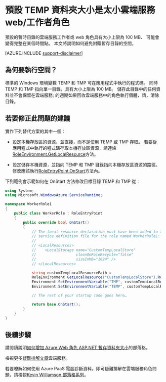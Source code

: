 <properties
   pageTitle="預設 TEMP 資料夾大小是太小角色的 |Microsoft Azure"
   description="雲端服務角色有一段有限的暫存資料夾的空間。 本文提供如何避免空間不足的一些建議。"
   services="cloud-services"
   documentationCenter=""
   authors="simonxjx"
   manager="felixwu"
   editor=""
   tags="top-support-issue"/>
<tags
   ms.service="cloud-services"
   ms.devlang="na"
   ms.topic="article"
   ms.tgt_pltfrm="na"
   ms.workload="tbd"
   ms.date="10/12/2016"
   ms.author="v-six" />

# <a name="default-temp-folder-size-is-too-small-on-a-cloud-service-webworker-role"></a>預設 TEMP 資料夾大小是太小雲端服務 web/工作者角色

預設的暫時目錄的雲端服務工作者或 web 角色具有大小上限為 100 MB、 可能會變得完整在某個時間點。 本文將說明如何避免附贈暫存目錄的空間。

[AZURE.INCLUDE [support-disclaimer](../../includes/support-disclaimer.md)]

## <a name="why-do-i-run-out-of-space"></a>為何要執行空間？

標準的 Windows 環境變數 TEMP 和 TMP 可在應用程式中執行的程式碼。 同時 TEMP 和 TMP 指向單一目錄，具有大小上限為 100 MB。 儲存此目錄中的任何資料並不會保留在雲端服務; 的週期如果回收雲端服務中的角色執行個體，請，清除目錄。

## <a name="suggestion-to-fix-the-problem"></a>若要修正此問題的建議

實作下列替代方案的其中一個︰

- 設定本機存放區的資源，並直接，而不是使用 TEMP 或 TMP 存取。 若要從應用程式中執行的程式碼存取本機存放區資源，請連絡[RoleEnvironment.GetLocalResource](https://msdn.microsoft.com/library/microsoft.windowsazure.serviceruntime.roleenvironment.getlocalresource.aspx)方法。 

- 設定儲存本機資源，並指向 TEMP 和 TMP 目錄指向本機存放區資源的路徑。 修改應該執行[RoleEntryPoint.OnStart](https://msdn.microsoft.com/library/microsoft.windowsazure.serviceruntime.roleentrypoint.onstart.aspx)方法內。

下列範例會示範如何在 OnStart 方法修改目標目錄 TEMP 和 TMP 從︰


```csharp
using System;
using Microsoft.WindowsAzure.ServiceRuntime;

namespace WorkerRole1
{
    public class WorkerRole : RoleEntryPoint
    {
        public override bool OnStart()
        {
            // The local resource declaration must have been added to the
            // service definition file for the role named WorkerRole1:
            //
            // <LocalResources>
            //    <LocalStorage name="CustomTempLocalStore"
            //                  cleanOnRoleRecycle="false"
            //                  sizeInMB="1024" />
            // </LocalResources>

            string customTempLocalResourcePath =
            RoleEnvironment.GetLocalResource("CustomTempLocalStore").RootPath;
            Environment.SetEnvironmentVariable("TMP", customTempLocalResourcePath);
            Environment.SetEnvironmentVariable("TEMP", customTempLocalResourcePath);

            // The rest of your startup code goes here…

            return base.OnStart();
        }
    }
}
```

## <a name="next-steps"></a>後續步驟

請閱讀說明[如何增加 Azure Web 角色 ASP.NET 暫存資料夾大小](http://blogs.msdn.com/b/kwill/archive/2011/07/18/how-to-increase-the-size-of-the-windows-azure-web-role-asp-net-temporary-folder.aspx)的部落格。

檢視更多[疑難排解文章](/?tag=top-support-issue&product=cloud-services)雲端服務。

若要瞭解如何使用 Azure PaaS 電腦診斷資料，即可疑難排解在雲端服務角色問題，請檢視[Kevin Williamson 部落格系列](http://blogs.msdn.com/b/kwill/archive/2013/08/09/windows-azure-paas-compute-diagnostics-data.aspx)。
